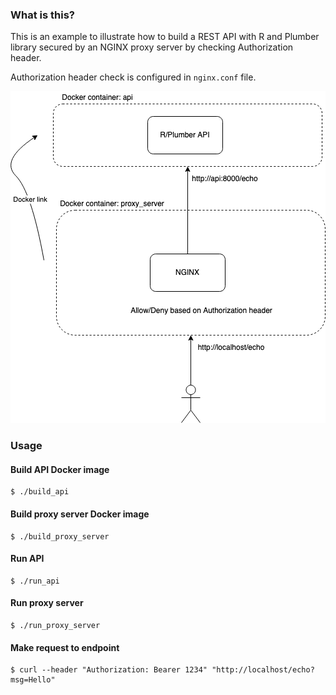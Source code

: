### What is this?

This is an example to illustrate how to build a REST API with R and Plumber library secured by an NGINX proxy server by checking Authorization header.

Authorization header check is configured in `nginx.conf` file.

![](./etc/diagram.png)

### Usage

#### Build API Docker image
```
$ ./build_api
```

#### Build proxy server Docker image
```
$ ./build_proxy_server
```

#### Run API
```
$ ./run_api
```

#### Run proxy server
```
$ ./run_proxy_server
```

#### Make request to endpoint
```
$ curl --header "Authorization: Bearer 1234" "http://localhost/echo?msg=Hello"

```

